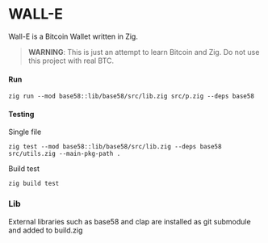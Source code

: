 # WALL-E

Wall-E is a Bitcoin Wallet written in Zig. 

> **WARNING**: This is just an attempt to learn Bitcoin and Zig. Do not use this project with real BTC.

#### Run
```
zig run --mod base58::lib/base58/src/lib.zig src/p.zig --deps base58
```


#### Testing
Single file
```
zig test --mod base58::lib/base58/src/lib.zig --deps base58 src/utils.zig --main-pkg-path .
```

Build test
```
zig build test
```

### Lib
External libraries such as base58 and clap are installed as git submodule and added to build.zig

